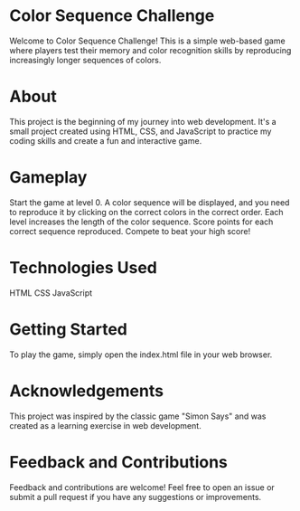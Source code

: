 # Color Sequence Challenge
Welcome to Color Sequence Challenge! This is a simple web-based game where players test their memory and color recognition skills by reproducing increasingly longer sequences of colors.

# About
This project is the beginning of my journey into web development. It's a small project created using HTML, CSS, and JavaScript to practice my coding skills and create a fun and interactive game.

# Gameplay
Start the game at level 0.
A color sequence will be displayed, and you need to reproduce it by clicking on the correct colors in the correct order.
Each level increases the length of the color sequence.
Score points for each correct sequence reproduced.
Compete to beat your high score!

# Technologies Used
HTML
CSS
JavaScript

# Getting Started
To play the game, simply open the index.html file in your web browser.

# Acknowledgements
This project was inspired by the classic game "Simon Says" and was created as a learning exercise in web development.

# Feedback and Contributions
Feedback and contributions are welcome! Feel free to open an issue or submit a pull request if you have any suggestions or improvements.